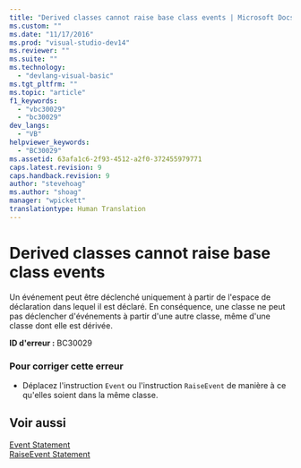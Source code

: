 ```yaml
---
title: "Derived classes cannot raise base class events | Microsoft Docs"
ms.custom: ""
ms.date: "11/17/2016"
ms.prod: "visual-studio-dev14"
ms.reviewer: ""
ms.suite: ""
ms.technology: 
  - "devlang-visual-basic"
ms.tgt_pltfrm: ""
ms.topic: "article"
f1_keywords: 
  - "vbc30029"
  - "bc30029"
dev_langs: 
  - "VB"
helpviewer_keywords: 
  - "BC30029"
ms.assetid: 63afa1c6-2f93-4512-a2f0-372455979771
caps.latest.revision: 9
caps.handback.revision: 9
author: "stevehoag"
ms.author: "shoag"
manager: "wpickett"
translationtype: Human Translation
---
```

# Derived classes cannot raise base class events
Un événement peut être déclenché uniquement à partir de l'espace de déclaration dans lequel il est déclaré.  En conséquence, une classe ne peut pas déclencher d'événements à partir d'une autre classe, même d'une classe dont elle est dérivée.  
  
 **ID d'erreur :** BC30029  
  
### Pour corriger cette erreur  
  
-   Déplacez l'instruction `Event` ou l'instruction `RaiseEvent` de manière à ce qu'elles soient dans la même classe.  
  
## Voir aussi  
 [Event Statement](../../../visual-basic/language-reference/statements/event-statement.md)   
 [RaiseEvent Statement](../../../visual-basic/language-reference/statements/raiseevent-statement.md)
